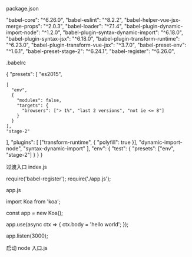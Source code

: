 package.json

"babel-core": "^6.26.0",
"babel-eslint": "^8.2.2",
"babel-helper-vue-jsx-merge-props": "^2.0.3",
"babel-loader": "^7.1.4",
"babel-plugin-dynamic-import-node": "^1.2.0",
"babel-plugin-syntax-dynamic-import": "^6.18.0",
"babel-plugin-syntax-jsx": "^6.18.0",
"babel-plugin-transform-runtime": "^6.23.0",
"babel-plugin-transform-vue-jsx": "^3.7.0",
"babel-preset-env": "^1.6.1",
"babel-preset-stage-2": "^6.24.1",
"babel-register": "^6.26.0",


.babelrc

{
  "presets": [
    "es2015",

    [
      "env",
      {
        "modules": false,
        "targets": {
          "browsers": ["> 1%", "last 2 versions", "not ie <= 8"]
        }
      }
    ],
    "stage-2"
  ],
  "plugins": [
    ["transform-runtime", { "polyfill": true }],
    "dynamic-import-node",
    "syntax-dynamic-import"
  ],
  "env": {
    "test": {
      "presets": ["env", "stage-2"]
    }
  }
}

过渡入口
index.js

require('babel-register');
require('./app.js');

app.js

import Koa from 'koa';

const app = new Koa();

app.use(async ctx => {
  ctx.body = 'hello world';
});

app.listen(3000);

启动
node 入口.js